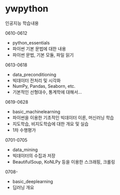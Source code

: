 # ywpython
인공지능 학습내용

0610-0612
* python_essentials
* 파이썬 기본 문법에 대한 내용
* 파이썬 문법, 기본 모듈, 파일 읽기

0613-0618
* data_preconditioning
* 빅데이터 전처리 및 시각화
* NumPy, Pandas, Seaborn, etc.
* 기본적인 선형대수, 통계학에 대해서...

0619-0628
* basic_machinelearning
* 파이썬을 이용한 기초적인 빅데이터 이론, 머신러닝 학습
* 지도학습, 비지도학습에 대한 개요 및 실습
* 1차 수행평가

0701-0705
* data_mining
* 빅데이터의 수집과 저장
* BeautifulSoup, KoNLPy 등을 이용한 스크래핑, 크롤링

0708-
* basic_deeplearning
* 딥러닝 개요
